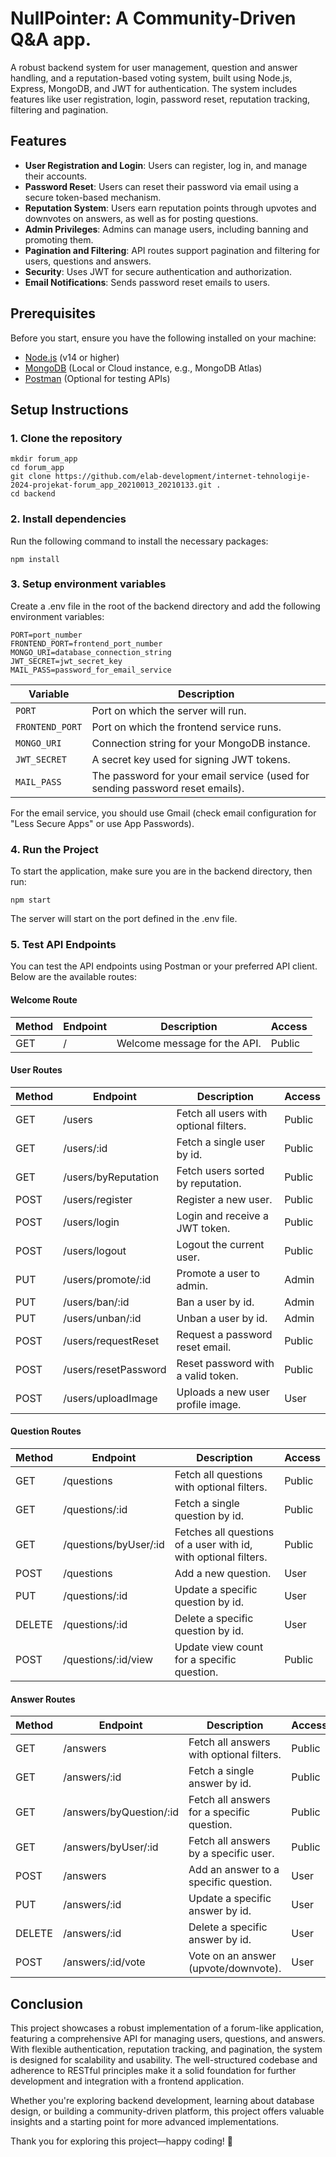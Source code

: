 # NullPointer: A Community-Driven Q&A app.

A robust backend system for user management, question and answer handling, and a reputation-based voting system, built using Node.js, Express, MongoDB, and JWT for authentication. The system includes features like user registration, login, password reset, reputation tracking, filtering and pagination.

## Features

- **User Registration and Login**: Users can register, log in, and manage their accounts.
- **Password Reset**: Users can reset their password via email using a secure token-based mechanism.
- **Reputation System**: Users earn reputation points through upvotes and downvotes on answers, as well as for posting questions.
- **Admin Privileges**: Admins can manage users, including banning and promoting them.
- **Pagination and Filtering**: API routes support pagination and filtering for users, questions and answers.
- **Security**: Uses JWT for secure authentication and authorization.
- **Email Notifications**: Sends password reset emails to users.

## Prerequisites

Before you start, ensure you have the following installed on your machine:

- [Node.js](https://nodejs.org/) (v14 or higher)
- [MongoDB](https://www.mongodb.com/try/download/community) (Local or Cloud instance, e.g., MongoDB Atlas)
- [Postman](https://www.postman.com/) (Optional for testing APIs)

## Setup Instructions

### 1. Clone the repository

```
mkdir forum_app
cd forum_app
git clone https://github.com/elab-development/internet-tehnologije-2024-projekat-forum_app_20210013_20210133.git .
cd backend
```

### 2. Install dependencies

Run the following command to install the necessary packages:

```
npm install
```

### 3. Setup environment variables

Create a .env file in the root of the backend directory and add the following environment variables:

```
PORT=port_number
FRONTEND_PORT=frontend_port_number
MONGO_URI=database_connection_string
JWT_SECRET=jwt_secret_key
MAIL_PASS=password_for_email_service
```

| Variable        | Description                                                                   |
| --------------- | ----------------------------------------------------------------------------- |
| `PORT`          | Port on which the server will run.                                            |
| `FRONTEND_PORT` | Port on which the frontend service runs.                                      |
| `MONGO_URI`     | Connection string for your MongoDB instance.                                  |
| `JWT_SECRET`    | A secret key used for signing JWT tokens.                                     |
| `MAIL_PASS`     | The password for your email service (used for sending password reset emails). |

For the email service, you should use Gmail (check email configuration for "Less Secure Apps" or use App Passwords).

### 4. Run the Project

To start the application, make sure you are in the backend directory, then run:

```
npm start
```

The server will start on the port defined in the .env file.

### 5. Test API Endpoints

You can test the API endpoints using Postman or your preferred API client. Below are the available routes:

#### Welcome Route

| Method | Endpoint | Description                  | Access |
| ------ | -------- | ---------------------------- | ------ |
| GET    | /        | Welcome message for the API. | Public |

#### User Routes

| Method | Endpoint             | Description                            | Access |
| ------ | -------------------- | -------------------------------------- | ------ |
| GET    | /users               | Fetch all users with optional filters. | Public |
| GET    | /users/:id           | Fetch a single user by id.             | Public |
| GET    | /users/byReputation  | Fetch users sorted by reputation.      | Public |
| POST   | /users/register      | Register a new user.                   | Public |
| POST   | /users/login         | Login and receive a JWT token.         | Public |
| POST   | /users/logout        | Logout the current user.               | Public |
| PUT    | /users/promote/:id   | Promote a user to admin.               | Admin  |
| PUT    | /users/ban/:id       | Ban a user by id.                      | Admin  |
| PUT    | /users/unban/:id     | Unban a user by id.                    | Admin  |
| POST   | /users/requestReset  | Request a password reset email.        | Public |
| POST   | /users/resetPassword | Reset password with a valid token.     | Public |
| POST   | /users/uploadImage   | Uploads a new user profile image.      | User   |

#### Question Routes

| Method | Endpoint              | Description                                                     | Access |
| ------ | --------------------- | --------------------------------------------------------------- | ------ |
| GET    | /questions            | Fetch all questions with optional filters.                      | Public |
| GET    | /questions/:id        | Fetch a single question by id.                                  | Public |
| GET    | /questions/byUser/:id | Fetches all questions of a user with id, with optional filters. | Public |
| POST   | /questions            | Add a new question.                                             | User   |
| PUT    | /questions/:id        | Update a specific question by id.                               | User   |
| DELETE | /questions/:id        | Delete a specific question by id.                               | User   |
| POST   | /questions/:id/view   | Update view count for a specific question.                      | Public |

#### Answer Routes

| Method | Endpoint                | Description                                | Access |
| ------ | ----------------------- | ------------------------------------------ | ------ |
| GET    | /answers                | Fetch all answers with optional filters.   | Public |
| GET    | /answers/:id            | Fetch a single answer by id.               | Public |
| GET    | /answers/byQuestion/:id | Fetch all answers for a specific question. | Public |
| GET    | /answers/byUser/:id     | Fetch all answers by a specific user.      | Public |
| POST   | /answers                | Add an answer to a specific question.      | User   |
| PUT    | /answers/:id            | Update a specific answer by id.            | User   |
| DELETE | /answers/:id            | Delete a specific answer by id.            | User   |
| POST   | /answers/:id/vote       | Vote on an answer (upvote/downvote).       | User   |

## Conclusion

This project showcases a robust implementation of a forum-like application, featuring a comprehensive API for managing users, questions, and answers. With flexible authentication, reputation tracking, and pagination, the system is designed for scalability and usability. The well-structured codebase and adherence to RESTful principles make it a solid foundation for further development and integration with a frontend application.

Whether you're exploring backend development, learning about database design, or building a community-driven platform, this project offers valuable insights and a starting point for more advanced implementations.

Thank you for exploring this project—happy coding! 🚀
